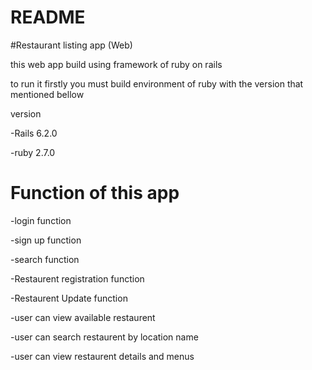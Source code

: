 # README


#Restaurant listing app (Web)

this web app build using framework of ruby on rails

to run it firstly you must build environment of ruby with the version that mentioned bellow

version

-Rails 6.2.0

-ruby 2.7.0


# Function   of this app

-login function

-sign up function

-search function

-Restaurent registration function

-Restaurent Update function 

-user can view available restaurent

-user can search restaurent by location name

-user can view restaurent details and menus



